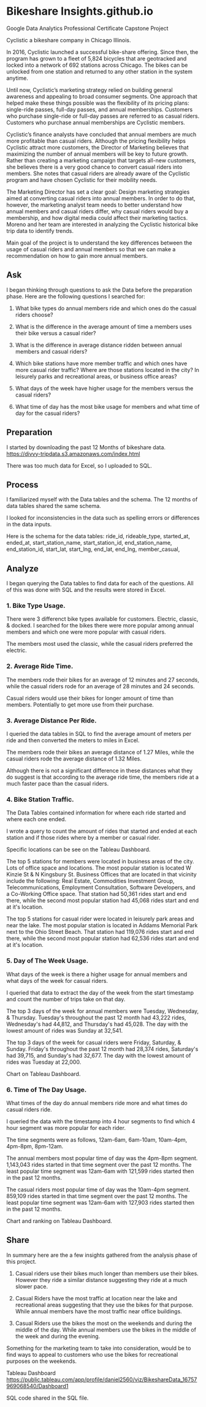 # Bikeshare Insights.github.io

Google Data Analytics Professional Certificate Capstone Project

Cyclistic a bikeshare company in Chicago Illinois.

In 2016, Cyclistic launched a successful bike-share offering. Since then, the program has grown to a fleet of 5,824 bicycles that are geotracked and locked into a network of 692 stations across Chicago. The bikes can be unlocked from one station and returned to any other station in the system anytime.

Until now, Cyclistic’s marketing strategy relied on building general awareness and appealing to broad consumer segments. One approach that helped make these things possible was the flexibility of its pricing plans: single-ride passes, full-day passes, and annual memberships. Customers who purchase single-ride or full-day passes are referred to as casual riders. Customers who purchase annual memberships are Cyclistic members.

Cyclistic’s finance analysts have concluded that annual members are much more profitable than casual riders. Although the pricing flexibility helps Cyclistic attract more customers, the Director of Marketing believes that maximizing the number of annual members will be key to future growth. Rather than creating a marketing campaign that targets all-new customers, she believes there is a very good chance to convert casual riders into members. She notes that casual riders are already aware of the Cyclistic program and have chosen Cyclistic for their mobility needs.

The Marketing Director has set a clear goal: Design marketing strategies aimed at converting casual riders into annual members. In order to do that, however, the marketing analyst team needs to better understand how annual members and casual riders differ, why casual riders would buy a membership, and how digital media could affect their marketing tactics. Moreno and her team are interested in analyzing the Cyclistic historical bike trip data to identify trends.

Main goal of the project is to understand the key differences between the usage of casual riders and annual members so that we can make a recommendation on how to gain more annual members.


## Ask

I began thinking through questions to ask the Data before the preparation phase.  Here are the following questions I searched for:

1. What bike types do annual members ride and which ones do the casual riders choose?

2. What is the difference in the average amount of time a members uses their bike versus a casual rider?

3. What is the difference in average distance ridden between annual members and casual riders?

4. Which bike stations have more member traffic and which ones have more casual rider traffic?  Where are those stations located in the city?  In leisurely parks and recreational areas, or business office areas?

5. What days of the week have higher usage for the members versus the casual riders?

6. What time of day has the most bike usage for members and what time of day for the casual riders?


## Preparation

I started by downloading the past 12 Months of bikeshare data.
https://divvy-tripdata.s3.amazonaws.com/index.html

There was too much data for Excel, so I uploaded to SQL.


## Process

I familiarized myself with the Data tables and the schema.  The 12 months of data tables shared the same schema.

I looked for inconsistencies in the data such as spelling errors or differences in the data inputs.

Here is the schema for the data tables:
    ride_id,
    rideable_type,
    started_at,
    ended_at,
    start_station_name,
    start_station_id,
    end_station_name,
    end_station_id,
    start_lat,
    start_lng,
    end_lat,
    end_lng,
    member_casual,



## Analyze

I began querying the Data tables to find data for each of the questions.  All of this was done with SQL and the results were stored in Excel.

### 1. Bike Type Usage.  
There were 3 differenct bike types available for customers.  Electric, classic, & docked.  I searched for the bikes there were more popular among annual members and which one were more popular with casual riders.

The members most used the classic, while the casual riders preferred the electric.


### 2. Average Ride Time.  
The members rode their bikes for an average of 12 minutes and 27 seconds, while the casual riders rode for an average of 28 minutes and 24 seconds.

Casual riders would use their bikes for longer amount of time than members.  Potentially to get more use from their purchase.


### 3. Average Distance Per Ride.  
I queried the data tables in SQL to find the average amount of meters per ride and then converted the meters to miles in Excel.

The members rode their bikes an average distance of 1.27 Miles, while the casual riders rode the average distance of 1.32 Miles.

Although there is not a significant difference in these distances what they do suggest is that according to the average ride time, the members ride at a much faster pace than the casual riders.


### 4. Bike Station Traffic.  
The Data Tables contained information for where each ride started and where each one ended.

I wrote a query to count the amount of rides that started and ended at each station and if those rides where by a member or casual rider.

Specific locations can be see on the Tableau Dashboard.

The top 5 stations for members were located in business areas of the city.  Lots of office space and locations.  The most popular station is located W Kinzie St & N Kingsbury St.  Business Offices that are located in that vicinity include the following: Real Estate, Commodities Investment Group, Telecommunications, Employment Consultation, Software Developers, and a Co-Working Office space.  That station had 50,361 rides start and end there, while the second most popular station had 45,068 rides start and end at it's location.  

The top 5 stations for casual rider were located in leisurely park areas and near the lake.  The most popular station is located in Addams Memorial Park next to the Ohio Street Beach.  That station had 119,076 rides start and end there, while the second most popular station had 62,536 rides start and end at it's location.


### 5. Day of The Week Usage.  
What days of the week is there a higher usage for annual members and what days of the week for casual riders.

I queried that data to extract the day of the week from the start timestamp and count the number of trips take on that day.

The top 3 days of the week for annual members were Tuesday, Wednesday, & Thursday.  Tuesday's throughout the past 12 month had 43,222 rides, Wednesday's had 44,812, and Thursday's had 45,028.  The day with the lowest amount of rides was Sunday at 32,541.

The top 3 days of the week for casual riders were Friday, Saturday, & Sunday.  Friday's throughout the past 12 month had 28,374 rides, Saturday's had 39,715, and Sunday's had 32,677.  The day with the lowest amount of rides was Tuesday at 22,000.

Chart on Tableau Dashboard.


### 6. Time of The Day Usage.  
What times of the day do annual members ride more and what times do casual riders ride.

I queried the data with the timestamp into 4 hour segments to find which 4 hour segment was more popular for each rider.

The time segments were as follows, 12am-6am, 6am-10am, 10am-4pm, 4pm-8pm, 8pm-12am.

The annual members most popular time of day was the 4pm-8pm segment.  
1,143,043 rides started in that time segment over the past 12 months.  The least popular time segment was 12am-6am with 121,599 rides started then in the past 12 months.

The casual riders most popular time of day was the 10am-4pm segment.  
859,109 rides started in that time segment over the past 12 months.  The least popular time segment was 12am-6am with 127,903 rides started then in the past 12 months.

Chart and ranking on Tableau Dashboard.


## Share

In summary here are the a few insights gathered from the analysis phase of this project. 

1. Casual riders use their bikes much longer than members use their bikes.  However they ride a similar distance suggesting they ride at a much slower pace.

2. Casual Riders have the most traffic at location near the lake and recreational areas suggesting that they use the bikes for that purpose.  While annual members have the most traffic near office buildings.

3. Casual Riders use the bikes the most on the weekends and during the middle of the day.  While annual members use the bikes in the middle of the week and during the evening.

Something for the marketing team to take into consideration, would be to find ways to appeal to customers who use the bikes for recreational purposes on the weekends.

Tableau Dashboard
https://public.tableau.com/app/profile/daniel2560/viz/BikeshareData_16757969068540/Dashboard1

SQL code shared in the SQL file.
